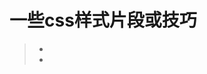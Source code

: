 # 一些css样式片段或技巧

> * [](https://github.com/Arguiwu/code-snippet/blob/master/beauty/main.go)
> * [](https://github.com/Arguiwu/code-snippet/blob/master/sending-email/main.go)